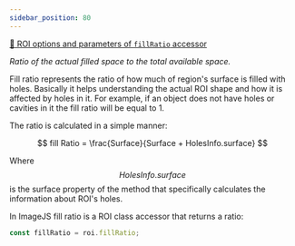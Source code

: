 ```yaml
---
sidebar_position: 80
---
```


[🔎 ROI options and parameters of `fillRatio` accessor](https://image-js.github.io/image-js-typescript/classes/Roi.html#fillRatio 'github.io link')

_Ratio of the actual filled space to the total available space._

Fill ratio represents the ratio of how much of region's surface is filled with holes. Basically it helps understanding the actual ROI shape and how it is affected by holes in it. For example, if an object does not have holes or cavities in it the fill ratio will be equal to 1.

The ratio is calculated in a simple manner:

$$
fill Ratio = \frac{Surface}{Surface + HolesInfo.surface}
$$

Where $$HolesInfo.surface$$ is the surface property of the method that specifically calculates the information about ROI's holes.

In ImageJS fill ratio is a ROI class accessor that returns a ratio:

```ts
const fillRatio = roi.fillRatio;
```
